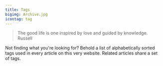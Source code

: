 ```yaml
---
title: Tags
bigimg: Archive.jpg
icontag: tag
---
```


> The good life is one inspired by love and guided by knowledge. <span>Russell</span>

Not finding what you're looking for? Behold a list of alphabetically sorted tags used in every article on this very website. Related articles share a set of tags. 
